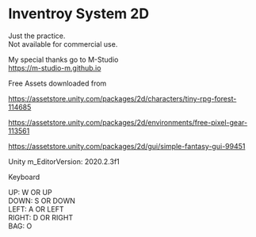 # Inventroy System 2D
  
Just the practice.  
Not available for commercial use.  
  
My special thanks go to M-Studio  
https://m-studio-m.github.io  
  
Free Assets downloaded from  
  
https://assetstore.unity.com/packages/2d/characters/tiny-rpg-forest-114685  
  
https://assetstore.unity.com/packages/2d/environments/free-pixel-gear-113561  
  
https://assetstore.unity.com/packages/2d/gui/simple-fantasy-gui-99451  
  
Unity m_EditorVersion:  2020.2.3f1  
  
Keyboard  
  
UP:  W OR UP  
DOWN:  S OR DOWN  
LEFT:  A OR LEFT  
RIGHT:  D OR RIGHT  
BAG:  O  
  